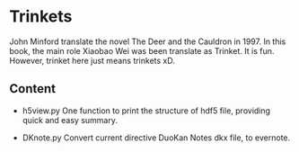 # Trinkets
 John Minford translate the novel The Deer and the Cauldron in 1997. In this book, the main role Xiaobao Wei was been translate as Trinket. It is fun. However, trinket here just means trinkets xD.

## Content
- h5view.py
 One function to print the structure of hdf5 file, providing quick and easy summary.
 
- DKnote.py
 Convert current directive DuoKan Notes dkx file, to evernote. 
